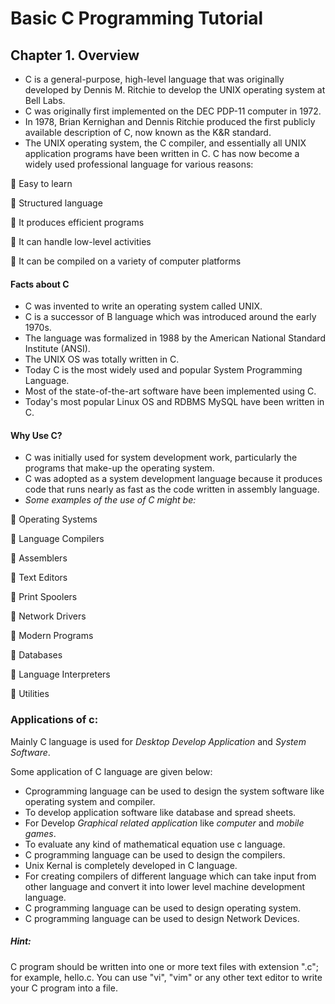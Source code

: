 # Basic C Programming Tutorial
## Chapter 1. Overview
* C is a general-purpose, high-level language that was originally developed by Dennis M. Ritchie to develop the UNIX operating system at Bell Labs. 
* C was originally first implemented on the DEC PDP-11 computer in 1972.
* In 1978, Brian Kernighan and Dennis Ritchie produced the first publicly available description of C, now known as the K&R standard.
* The UNIX operating system, the C compiler, and essentially all UNIX application programs have been written in C. C has now become a widely used professional language for various reasons:

  Easy to learn

  Structured language

  It produces efficient programs

  It can handle low-level activities

  It can be compiled on a variety of computer platforms

####  Facts about C
* C was invented to write an operating system called UNIX.
* C is a successor of B language which was introduced around the early 1970s.
* The language was formalized in 1988 by the American National Standard Institute (ANSI).
* The UNIX OS was totally written in C.
* Today C is the most widely used and popular System Programming Language.
* Most of the state-of-the-art software have been implemented using C.
* Today's most popular Linux OS and RDBMS MySQL have been written in C.
#### Why Use C?
* C was initially used for system development work, particularly the programs that make-up the operating system. 
* C was adopted as a system development language because it produces code that runs nearly as fast as the code written in assembly language.
* _Some examples of the use of C might be:_

  Operating Systems

  Language Compilers

  Assemblers

  Text Editors

  Print Spoolers

  Network Drivers

  Modern Programs

  Databases

  Language Interpreters

  Utilities
 ### Applications of c:
 
 Mainly C language is used for _Desktop Develop Application_ and _System Software_.
 
 Some application of C language are given below:
 * Cprogramming language can be used to design the system software like operating system and compiler.
 * To develop application software like database and spread sheets.
 * For Develop _Graphical related application_ like _computer_ and _mobile games_.
 * To evaluate any kind of mathematical equation use c language.
 * C programming language can be used to design the compilers.
 * Unix Kernal is completely developed in C language.
 * For creating compilers of different language which can take input from other language and convert it into lower level machine development language.
 * C programming language can be used to design operating system.
 * C programming language can be used to design Network Devices.
 ##### Hint:
 
   C program should be written into one or more text files with extension ".c"; for example, hello.c. You can
use "vi", "vim" or any other text editor to write your C program into a file.